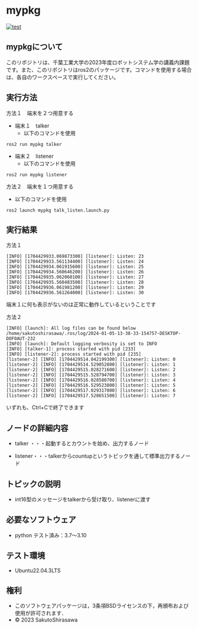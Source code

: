 # mypkg  
[![test](https://github.com/SakutoShirasawa/ros2/actions/workflows/test.yml/badge.svg)](https://github.com/SakutoShirasawa/ros2/actions/workflows/test.yml)  

## mypkgについて  
このリポジトリは、千葉工業大学の2023年度ロボットシステム学の講義内課題です。また、このリポジトリはros2のパッケージです。コマンドを使用する場合は、各自のワークスペースで実行してください。  
## 実行方法  
方法１　端末を２つ用意する  
- 端末１　talker
  - 以下のコマンドを使用   
```  
ros2 run mypkg talker  
```  
- 端末２　listener  
  - 以下のコマンドを使用  
```  
ros2 run mypkg listener  
```  

方法２　端末を１つ用意する  
  - 以下のコマンドを使用  
```
ros2 launch mypkg talk_listen.launch.py  
```
## 実行結果  
方法１  
```
[INFO] [1704429933.069873300] [listener]: Listen: 23
[INFO] [1704429933.561134400] [listener]: Listen: 24
[INFO] [1704429934.061915600] [listener]: Listen: 25
[INFO] [1704429934.560646200] [listener]: Listen: 26
[INFO] [1704429935.062060100] [listener]: Listen: 27
[INFO] [1704429935.560483500] [listener]: Listen: 28
[INFO] [1704429936.061981200] [listener]: Listen: 29
[INFO] [1704429936.561264000] [listener]: Listen: 30  
```  
端末１に何も表示がないのは正常に動作しているということです  

方法２  
```
[INFO] [launch]: All log files can be found below /home/sakutoshirasawa/.ros/log/2024-01-05-13-38-33-154757-DESKTOP-DOF0AUT-232
[INFO] [launch]: Default logging verbosity is set to INFO
[INFO] [talker-1]: process started with pid [233]
[INFO] [listener-2]: process started with pid [235]
[listener-2] [INFO] [1704429514.042199300] [listener]: Listen: 0
[listener-2] [INFO] [1704429514.529052800] [listener]: Listen: 1
[listener-2] [INFO] [1704429515.028271600] [listener]: Listen: 2
[listener-2] [INFO] [1704429515.528794700] [listener]: Listen: 3
[listener-2] [INFO] [1704429516.028580700] [listener]: Listen: 4
[listener-2] [INFO] [1704429516.529523800] [listener]: Listen: 5
[listener-2] [INFO] [1704429517.029317000] [listener]: Listen: 6
[listener-2] [INFO] [1704429517.528651500] [listener]: Listen: 7  
```  
いずれも、Ctrl+Cで終了できます  

## ノードの詳細内容
- talker ・・・起動するとカウントを始め、出力するノード

- listener・・・talkerからcountupというトピックを通して標準出力するノード  
## トピックの説明  
- int16型のメッセージをtalkerから受け取り、listenerに渡す  

## 必要なソフトウェア  
- python テスト済み：3.7～3.10  

## テスト環境  
- Ubuntu22.04.3LTS  

## 権利  
- このソフトウェアパッケージは，3条項BSDライセンスの下，再頒布および使用が許可されます．  
- © 2023 SakutoShirasawa
